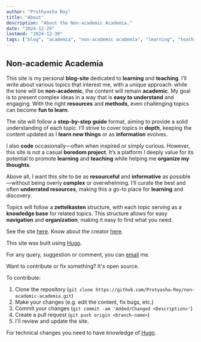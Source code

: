 ```yaml
---
author: "Prothyasha Roy"
title: "About"
description: "About the Non-academic Academia."
date: "2024-12-29"
lastmod: "2024-12-30"
tags: ["blog", "academia", "non-academic academia", "learning", "teaching", "science", philosophy, "physics", "mathematics", "chess", "one piece", "stalker", "minimalism", "metalhead", "nerd", "postmodernist", "postmodernism", "computer science", "programming", "coding", "platform", "hugo"]
---
```


## Non-academic Academia

This site is my personal **blog-site** dedicated to **learning** and **teaching**. I’ll write about various topics that interest me, with a unique approach: while the tone will be **non-academic**, the content will remain **academic**. My goal is to present complex ideas in a way that is **easy to understand** and engaging. With the right **resources** and **methods**, even challenging topics can become **fun to learn**.

The site will follow a **step-by-step guide** format, aiming to provide a solid understanding of each topic. I’ll strive to cover topics in **depth**, keeping the content updated as I **learn new things** or as **information** evolves.

I also **code** occasionally—often when inspired or simply curious. However, this site is not a casual **boredom project**. It’s a platform I deeply value for its potential to promote **learning** and **teaching** while helping me **organize my thoughts**.

Above all, I want this site to be as **resourceful** and **informative** as possible—without being overly **complex** or overwhelming. I’ll curate the best and often **underrated resources**, making this a go-to place for **learning** and discovery.

Topics will follow a **zettelkasten** structure, with each topic serving as a **knowledge base** for related topics. This structure allows for easy **navigation** and **organization**, making it easy to find what you need.  

See the site [here](https://non-academic-academia.onrender.com).
Know about the creator [here](https://non-academic-academia.onrender.com/me).

This site was built using [Hugo](https://gohugo.io/).

For any query, suggestion or comment, you can [email](mailto:protyasharoy369@gmail.com) me.

Want to contribute or fix something? It's open source. 

To contribute:
1. Clone the repository (`git clone https://github.com/Protyasha-Roy/non-academic-academia.git`)
2. Make your changes (e.g. edit the content, fix bugs, etc.)
3. Commit your changes (`git commit -am 'Added/Changed <Description>'`)
4. Create a pull request (`git push origin <branch-name>`)
5. I'll review and update the site.

For technical changes you need to have knowledge of [Hugo](https://gohugo.io/).